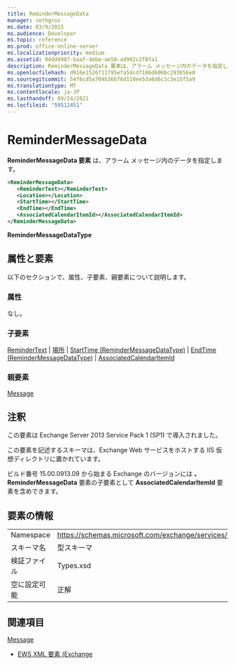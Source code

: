 ```yaml
---
title: ReminderMessageData
manager: sethgros
ms.date: 03/9/2015
ms.audience: Developer
ms.topic: reference
ms.prod: office-online-server
ms.localizationpriority: medium
ms.assetid: 04dd4987-baaf-4ebe-ae58-ad962c2f8fa1
description: ReminderMessageData 要素は、アラーム メッセージ内のデータを指定します。
ms.openlocfilehash: d916e1526f11795efa54cdf186d606bc293656e0
ms.sourcegitcommit: 54f6cd5a704b36b76d110ee53a6d6c1c3e15f5a9
ms.translationtype: MT
ms.contentlocale: ja-JP
ms.lasthandoff: 09/24/2021
ms.locfileid: "59512451"
---
```

# <a name="remindermessagedata"></a>ReminderMessageData

**ReminderMessageData 要素** は、アラーム メッセージ内のデータを指定します。 
  
```XML
<ReminderMessageData>
   <ReminderText></ReminderText>
   <Location></Location>
   <StartTime></StartTime>
   <EndTime></EndTime>
   <AssociatedCalendarItemId></AssociatedCalendarItemId>
</ReminderMessageData>

```

 **ReminderMessageDataType**
## <a name="attributes-and-elements"></a>属性と要素

以下のセクションで、属性、子要素、親要素について説明します。
  
### <a name="attributes"></a>属性

なし。
  
### <a name="child-elements"></a>子要素

[ReminderText](remindertext.md)  | [場所](location.md)  | [StartTime (ReminderMessageDataType)](starttime-remindermessagedatatype.md)  | [EndTime (ReminderMessageDataType)](endtime-remindermessagedatatype.md)  | [AssociatedCalendarItemId](associatedcalendaritemid.md)
  
### <a name="parent-elements"></a>親要素

[Message](message-ex15websvcsotherref.md)
  
## <a name="remarks"></a>注釈

この要素は Exchange Server 2013 Service Pack 1 (SP1) で導入されました。
  
この要素を記述するスキーマは、Exchange Web サービスをホストする IIS 仮想ディレクトリに置かれています。
  
ビルド番号 15.00.0913.09 から始まる Exchange のバージョンには **、ReminderMessageData** 要素の子要素として **AssociatedCalendarItemId** 要素を含めできます。 
  
## <a name="element-information"></a>要素の情報

|||
|:-----|:-----|
|Namespace  <br/> |https://schemas.microsoft.com/exchange/services/2006/types  <br/> |
|スキーマ名  <br/> |型スキーマ  <br/> |
|検証ファイル  <br/> |Types.xsd  <br/> |
|空に設定可能  <br/> |正解  <br/> |
   
## <a name="see-also"></a>関連項目



[Message](message-ex15websvcsotherref.md)


- [EWS XML 要素 (Exchange](ews-xml-elements-in-exchange.md)

